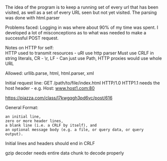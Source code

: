 The idea of the program is to keep a running set of every url that has been visited, as well as a set of every URL seen but not yet visited.
The parsing was done with html.parser

Problems faced:
Logging in was where about 90% of my time was spent. I developed a lot of misconceptions as to what was needed to make a successful POST request.

Notes on HTTP for self:\
HTTP used to transmit resources - uRl
use http parser
Must use CRLF in string literals, CR - \r, LF - 
Can just use Path, HTTP proxies would use whole URL

Allowed: urllib.parse, html, html.parser, xml

Initial request line: GET /path/to/file/index.html HTTP/1.0
HTTP1.1 needs the host header - e.g. Host: www.host1.com:80

https://piazza.com/class/l7kwgqgh3pd6vc/post/616

General Format:

    an initial line,
    zero or more header lines,
    a blank line (i.e. a CRLF by itself), and
    an optional message body (e.g. a file, or query data, or query output). 
Initial lines and headers should end in CRLF

gzip decoder needs entire data chunk to decode properly 
